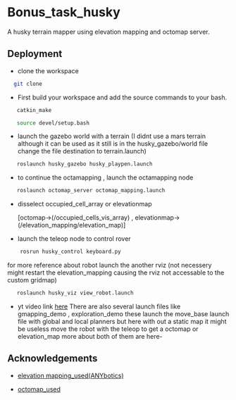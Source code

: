 # Bonus_task_husky

A husky terrain mapper using elevation mapping and octomap server.


## Deployment
- clone the workspace

```bash
  git clone 
```

- First build your workspace and add the source commands to your bash.

```bash
   catkin_make
```
```bash
   source devel/setup.bash
```
- launch the gazebo world with a terrain (I didnt use a mars terrain although it can be used as it still is in the husky_gazebo/world file change the file destination to terrain.launch)

```bash
   roslaunch husky_gazebo husky_playpen.launch
```
- to continue the octamapping , launch the octamapping node
```bash
   roslaunch octomap_server octomap_mapping.launch
```
- disselect occupied_cell_array or elevationmap    

    [octomap->(/occupied_cells_vis_array) , elevationmap->(/elevation_mapping/elevation_map)]
- launch the teleop node to control rover
``` bash
    rosrun husky_control keyboard.py
```
         

for more reference about robot launch the another rviz (not necessery might restart the elevation_mapping causing the rviz not accessable to the custom gridmap)
```bash
   roslaunch husky_viz view_robot.launch
   ```
- yt video link [here](https://youtu.be/q7hdtr1TbUM)
There are also several launch files like gmapping_demo , exploration_demo these launch the move_base launch file with global and local planners but here with out a static map it might be useless move the robot with the teleop to get a octomap or elevation_map more about both of them are here-

## Acknowledgements

 - [elevation mapping_used(ANYbotics)](https://github.com/ANYbotics/elevation_mapping)


- [octomap_used](https://github.com/OctoMap/octomap_mapping)
